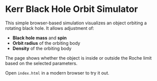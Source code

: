 # Kerr Black Hole Orbit Simulator

This simple browser-based simulation visualizes an object orbiting a rotating black hole.
It allows adjustment of:

- **Black hole mass** and **spin**
- **Orbit radius** of the orbiting body
- **Density** of the orbiting body

The page shows whether the object is inside or outside the Roche limit based on the
selected parameters.

Open `index.html` in a modern browser to try it out.

